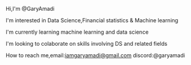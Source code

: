 Hi,I'm @GaryAmadi

I'm interested in Data Science,Financial statistics & Machine learning

I'm currently learning machine learning and data science

I'm looking to colaborate on skills involving DS and related fields

How to reach me,email:iamgaryamadi@gmail.com  discord:@garyamadi

<!---
GaryAmadi/GaryAmadi is a ✨ special ✨ repository because its `README.md` (this file) appears on your GitHub profile.
You can click the Preview link to take a look at your changes.
--->
